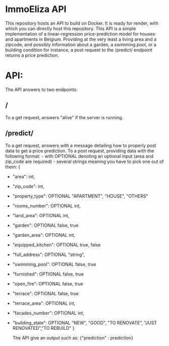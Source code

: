 # ImmoEliza API
This repository hosts an API to build on Docker. It is ready for render, with which you can directly host this repository.
This API is a simple implementation of a linear-regression price-prediction model for houses and apartments in Belgium.
Providing at the very least a living area and a zipcode, and possibly information about a garden, a swimming pool, or a building condition for instance, a post request to the /predict/ endpoint returns a price prediction.
# API:
The API answers to two endpoints:
## /
To a get request, answers "alive" if the server is running.
## /predict/
To a get request, answers with a message detailing how to properly post data to get a price prediction.
To a post request, providing data with the following format:
     - with OPTIONAL denoting an optional input (area and zip_code are required)
     - several strings meaning you have to pick one out of them:
{
 - "area": int,
 -  "zip_code": int,
 - "property_type": OPTIONAL "APARTMENT", "HOUSE", "OTHERS"
 - "rooms_number": OPTIONAL int, 

 - "land_area": OPTIONAL int,
 - "garden": OPTIONAL false, true
 - "garden_area": OPTIONAL int,
 - "equipped_kitchen": OPTIONAL true, false
 - "full_address": OPTIONAL "string",
 - "swimming_pool": OPTIONAL false, true
 - "furnished": OPTIONAL false, true
 - "open_fire": OPTIONAL false, true
 - "terrace": OPTIONAL false, true
 - "terrace_area": OPTIONAL int,
 - "facades_number": OPTIONAL int,
 - "building_state": OPTIONAL "NEW", "GOOD", "TO RENOVATE", "JUST RENOVATED","TO REBUILD"
}
    
    The API give an output such as:
    {"prediction" : prediction}

    
